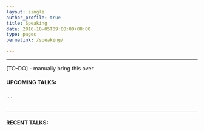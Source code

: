 ```yaml
---
layout: single
author_profile: true
title: Speaking
date: 2016-10-05T09:00:00+00:00
type: pages
permalink: /speaking/

---
```

* * *
[TO-DO] - manually bring this over

#### UPCOMING TALKS:

###### &#8230;.

* * *

####

#### RECENT TALKS:
